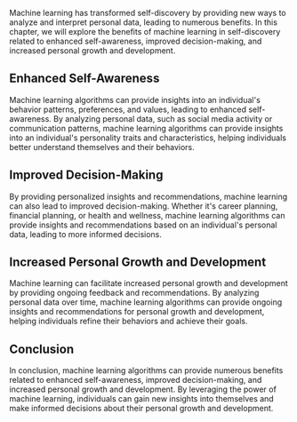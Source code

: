 
Machine learning has transformed self-discovery by providing new ways to analyze and interpret personal data, leading to numerous benefits. In this chapter, we will explore the benefits of machine learning in self-discovery related to enhanced self-awareness, improved decision-making, and increased personal growth and development.

Enhanced Self-Awareness
-----------------------

Machine learning algorithms can provide insights into an individual's behavior patterns, preferences, and values, leading to enhanced self-awareness. By analyzing personal data, such as social media activity or communication patterns, machine learning algorithms can provide insights into an individual's personality traits and characteristics, helping individuals better understand themselves and their behaviors.

Improved Decision-Making
------------------------

By providing personalized insights and recommendations, machine learning can also lead to improved decision-making. Whether it's career planning, financial planning, or health and wellness, machine learning algorithms can provide insights and recommendations based on an individual's personal data, leading to more informed decisions.

Increased Personal Growth and Development
-----------------------------------------

Machine learning can facilitate increased personal growth and development by providing ongoing feedback and recommendations. By analyzing personal data over time, machine learning algorithms can provide ongoing insights and recommendations for personal growth and development, helping individuals refine their behaviors and achieve their goals.

Conclusion
----------

In conclusion, machine learning algorithms can provide numerous benefits related to enhanced self-awareness, improved decision-making, and increased personal growth and development. By leveraging the power of machine learning, individuals can gain new insights into themselves and make informed decisions about their personal growth and development.

